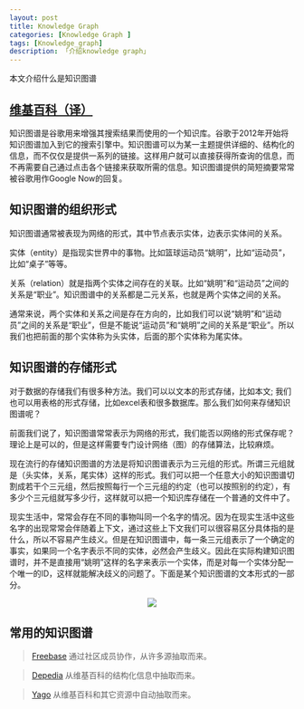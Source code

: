 ```yaml
---
layout: post  
title: Knowledge Graph
categories: [Knowledge Graph ]  
tags: [Knowledge_graph]  
description: 「介绍knowledge graph」   
---
```


本文介绍什么是知识图谱

## [维基百科（译）](https://en.wikipedia.org/wiki/Knowledge_Graph)

知识图谱是谷歌用来增强其搜索结果而使用的一个知识库。谷歌于2012年开始将知识图谱加入到它的搜索引擎中。知识图谱可以为某一主题提供详细的、结构化的信息，而不仅仅是提供一系列的链接。这样用户就可以直接获得所查询的信息，而不再需要自己通过点击各个链接来获取所需的信息。知识图谱提供的简短摘要常常被谷歌用作Google Now的回复。

## 知识图谱的组织形式
知识图谱通常被表现为网络的形式，其中节点表示实体，边表示实体间的关系。

实体（entity）是指现实世界中的事物。比如篮球运动员“姚明”，比如“运动员”，比如“桌子”等等。

关系（relation）就是指两个实体之间存在的关联。比如“姚明”和“运动员”之间的关系是“职业”。知识图谱中的关系都是二元关系，也就是两个实体之间的关系。

通常来说，两个实体和关系之间是存在方向的，比如我们可以说“姚明”和“运动员”之间的关系是“职业”，但是不能说“运动员”和“姚明”之间的关系是“职业”。所以我们也把前面的那个实体称为头实体，后面的那个实体称为尾实体。

## 知识图谱的存储形式
对于数据的存储我们有很多种方法。我们可以以文本的形式存储，比如本文; 我们也可以用表格的形式存储，比如excel表和很多数据库。那么我们如何来存储知识图谱呢？

前面我们说了，知识图谱常常表示为网络的形式，我们能否以网络的形式保存呢？理论上是可以的，但是这样需要专门设计网络（图）的存储算法，比较麻烦。

现在流行的存储知识图谱的方法是将知识图谱表示为三元组的形式。所谓三元组就是（头实体，关系，尾实体）这样的形式。我们可以把一个任意大小的知识图谱切割成若干个三元组，然后按照每行一个三元组的约定（也可以按照别的约定），有多少个三元组就写多少行，这样就可以把一个知识库存储在一个普通的文件中了。

现实生活中，常常会存在不同的事物叫同一个名字的情况。因为在现实生活中这些名字的出现常常会伴随着上下文，通过这些上下文我们可以很容易区分具体指的是什么，所以不容易产生歧义。但是在知识图谱中，每一条三元组表示了一个确定的事实，如果同一个名字表示不同的实体，必然会产生歧义。因此在实际构建知识图谱时，并不是直接用“姚明”这样的名字来表示一个实体，而是对每一个实体分配一个唯一的ID，这样就能解决歧义的问题了。下面是某个知识图谱的文本形式的一部分。
<center>
	<p><img src="https://raw.githubusercontent.com/xiangrongzeng/xiangrongzeng.github.io/master/_posts/graph/sample_of_knowledge_graph.jpg" align="center"></p>
</center>

## 常用的知识图谱
> [Freebase](https://developers.google.com/freebase/) 通过社区成员协作，从许多源抽取而来。

> [Depedia](http://wiki.dbpedia.org/) 从维基百科的结构化信息中抽取而来。

> [Yago](https://datahub.io/dataset/yago) 从维基百科和其它资源中自动抽取而来。